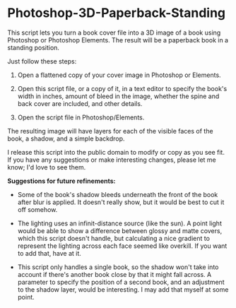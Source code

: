 # Photoshop-3D-Paperback-Standing

This script lets you turn a book cover file into a 3D image of a book using Photoshop or Photoshop Elements. The result will be a paperback book in a standing position.

Just follow these steps:

1. Open a flattened copy of your cover image in Photoshop or Elements.

2. Open this script file, or a copy of it, in a text editor to specify the book's width in inches, amount of bleed in the image, whether the spine and back cover are included, and other details.

3. Open the script file in Photoshop/Elements.

The resulting image will have layers for each of the visible faces of the book, a shadow, and a simple backdrop.

I release this script into the public domain to modify or copy as you see fit. If you have any suggestions or make interesting changes, please let me know; I'd love to see them.

**Suggestions for future refinements:**

* Some of the book's shadow bleeds underneath the front of the book after blur is applied. It doesn't really show, but it would be best to cut it off somehow.

* The lighting uses an infinit-distance source (like the sun). A point light would be able to show a difference between glossy and matte covers, which this script doesn't handle, but calculating a nice gradient to represent the lighting across each face seemed like overkill. If you want to add that, have at it.

* This script only handles a single book, so the shadow won't take into account if there's another book close by that it might fall across. A parameter to specify the position of a second book, and an adjustment to the shadow layer, would be interesting. I may add that myself at some point.